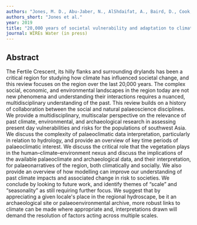 ```yaml
---
authors: "Jones, M. D., Abu-Jaber, N., AlShdaifat, A., Baird, D., Cook, B. I., Cuthbert, M. O., Dean, J. R., Djamali, M., Eastwood, W., Fleitmann, D., Haywood, A., Kwiecien, O., Larsen, J., Maher, L. A., Metcalfe, S. E., Parker, A., Petrie, C. A., Primmer, N., Richter, T., Roberts, N., Roe, J., Tindall, J. C., Unal, E., & Weeks, L."
authors_short: "Jones et al."
year: 2019
title: "20,000 years of societal vulnerability and adaptation to climate change in southwest Asia"
journal: WIREs Water (in press)
---
```


## Abstract

The Fertile Crescent, its hilly flanks and surrounding drylands has been a critical
region for studying how climate has influenced societal change, and this review
focuses on the region over the last 20,000 years. The complex social, economic,
and environmental landscapes in the region today are not new phenomena and
understanding their interactions requires a nuanced, multidisciplinary understanding of the past. This review builds on a history of collaboration between the social
and natural palaeoscience disciplines. We provide a multidisciplinary, multiscalar
perspective on the relevance of past climate, environmental, and archaeological
research in assessing present day vulnerabilities and risks for the populations of
southwest Asia. We discuss the complexity of palaeoclimatic data interpretation,
particularly in relation to hydrology, and provide an overview of key time periods
of palaeoclimatic interest. We discuss the critical role that the vegetation plays in
the human–climate–environment nexus and discuss the implications of the available palaeoclimate and archaeological data, and their interpretation, for palaeonarratives of the region, both climatically and socially. We also provide an overview
of how modelling can improve our understanding of past climate impacts and associated change in risk to societies. We conclude by looking to future work, and identify themes of “scale” and “seasonality” as still requiring further focus. We suggest
that by appreciating a given locale's place in the regional hydroscape, be it an
archaeological site or palaeoenvironmental archive, more robust links to climate
can be made where appropriate and, interpretations drawn will demand the resolution of factors acting across multiple scales.
